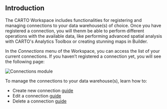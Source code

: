 ## Introduction

The CARTO Workspace includes functionalities for registering and managing connections to your data warehouse(s) of choice. Once you have registered a connection, you will thenm be able to perform different operations with the available data, like performing advanced spatial analysis with CARTO's Analytics Toolbox or creating stunning maps in Builder.

In the *Connections* menu of the Workspace, you can access the list of your current connections. If you haven’t registered a connection yet, you will see the following page:

![Connections module](/img/cloud-native-workspace/connections/the_connections_module.png)

To manage the connections to your data warehouse(s), learn how to:

- Create new connection [guide](../../connections/creating-a-connection)
- Edit a connection [guide](../../connections/editing-a-connection)
- Delete a connection [guide](../../connections/deleting-a-connection)
